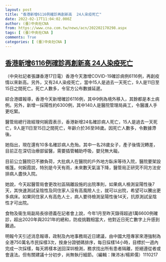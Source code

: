 ```yaml
---
layout: post
title: "香港新增6116例確診再創新高  24人染疫死亡"
date: 2022-02-17T11:04:02.000Z
author: (臺)中央社CNA
from: https://www.cna.com.tw/news/acn/202202170298.aspx
tags: [ (臺)中央社CNA ]
comments: True
categories: [ (臺)中央社CNA ]
---
```

<!--1645095842000-->
[香港新增6116例確診再創新高  24人染疫死亡](https://www.cna.com.tw/news/acn/202202170298.aspx)
------

<div>
<div></div><div><p>（中央社記者張謙香港17日電）香港今天激增COVID-19確診病例6116例，再創疫情以來新高。另外，又有24人染疫死亡，當中15人是過去一天死亡，9人是11日至15日之間死亡。死亡人數多，令官方公布數據延遲。</p><p>綜合港媒報導，香港今天新增確診6116例，其中9例為境外移入，其餘都是本土病例。另外，新增一採陽性約6300例，其中140人是醫院管理局員工，令醫護人手更吃緊。</p><p>醫管局總行政經理何婉霞表示，香港新增24名確診病人死亡，15人是過去一天死亡，9人是11日至15日之間死亡，年齡介於36至98歲。因死亡人數多，令數據滯後。</p><p>她指出，現在還有10多名確診病人危殆。其中一名28歲女子，產子後情況轉差，目前正在深切治療部留醫，需要插管輔助呼吸，嬰兒無大礙。</p><p>目前公立醫院已不勝負荷，大批病人在醫院的戶外地方臥床等待入院，醫院要架設帳篷。何婉霞說，特別是今天有雨，未來數天氣溫下降，醫管局正研究不同方法安排病人盡快入院。</p><p>她說，今天起醫管局會更改社區隔離設施的出院準則，如果病人檢測呈陽性後7天，其快速測試呈陰性及同住家人沒有高風險人士，就可以出院，希望可以騰出更多病床。如果同住家人有高危人士，病人要待檢測呈陽性後14天，抗原測試呈陰性才可出院。</p><p>食物及衞生局副局長徐德義在記者會上說，今年1月至昨天錄得超過1萬6600例確診，超出2020年與2021年的總和，防疫挑戰相當大，他對近日死亡數字上升感到難過。</p><p>明報今天引述消息報導，政制及內地事務局近日建議，由中國大陸專家來港強制為全港750萬名市民採樣3次，按身分證號碼排序，每日採樣14小時，目標於一週內完成一次採樣，每天將樣本送回深圳檢測，務求找出所有患者隔離，拒絕遵從者或會違法。但有關建議十分初步，尚無執行細節。（編輯：陳沛冰/楊昇儒）1110217</p></div>
</div>
